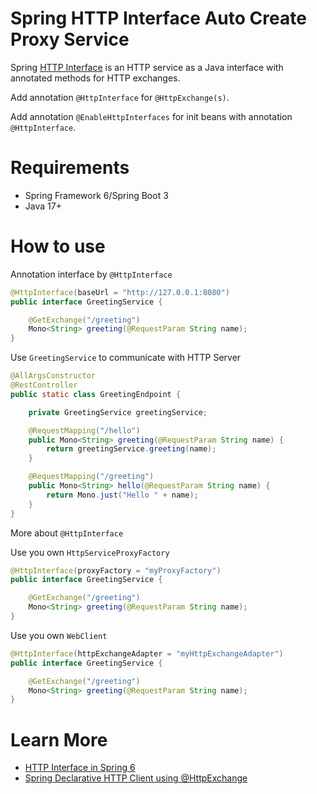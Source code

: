 # Spring HTTP Interface Auto Create Proxy Service

Spring [HTTP Interface](https://docs.spring.io/spring-framework/docs/current/reference/html/integration.html#rest-http-interface) is an HTTP service as a Java interface with annotated methods for HTTP exchanges.

Add annotation `@HttpInterface` for `@HttpExchange(s)`.

Add annotation `@EnableHttpInterfaces` for init beans with annotation `@HttpInterface`.

# Requirements

- Spring Framework 6/Spring Boot 3
- Java 17+

# How to use

Annotation interface by `@HttpInterface`

```java
@HttpInterface(baseUrl = "http://127.0.0.1:8080")
public interface GreetingService {

    @GetExchange("/greeting")
    Mono<String> greeting(@RequestParam String name);
}
```

Use `GreetingService` to communicate with HTTP Server

```java
@AllArgsConstructor
@RestController
public static class GreetingEndpoint {

    private GreetingService greetingService;

    @RequestMapping("/hello")
    public Mono<String> greeting(@RequestParam String name) {
        return greetingService.greeting(name);
    }

    @RequestMapping("/greeting")
    public Mono<String> hello(@RequestParam String name) {
        return Mono.just("Hello " + name);
    }
}
```

More about `@HttpInterface`

Use you own `HttpServiceProxyFactory`
```java
@HttpInterface(proxyFactory = "myProxyFactory")
public interface GreetingService {

    @GetExchange("/greeting")
    Mono<String> greeting(@RequestParam String name);
}
```

Use you own `WebClient`
```java
@HttpInterface(httpExchangeAdapter = "myHttpExchangeAdapter")
public interface GreetingService {

    @GetExchange("/greeting")
    Mono<String> greeting(@RequestParam String name);
}
```

# Learn More

- [HTTP Interface in Spring 6](https://www.baeldung.com/spring-6-http-interface)
- [Spring Declarative HTTP Client using @HttpExchange](https://howtodoinjava.com/spring-webflux/http-declarative-http-client-httpexchange/#5-http-service-interface-example)
